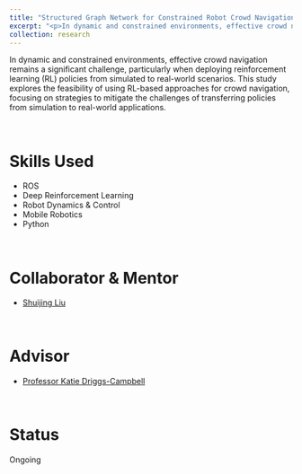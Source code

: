 ```yaml
---
title: "Structured Graph Network for Constrained Robot Crowd Navigation"
excerpt: "<p>In dynamic and constrained environments, effective crowd navigation remains a significant challenge, particularly when deploying reinforcement learning (RL) policies from simulated to real-world scenarios. This study explores the feasibility of using RL-based approaches for crowd navigation, focusing on strategies to mitigate the challenges of transferring policies from simulation to real-world applications.</p>"
collection: research
---
```


In dynamic and constrained environments, effective crowd navigation remains a significant challenge, particularly when deploying reinforcement learning (RL) policies from simulated to real-world scenarios. This study explores the feasibility of using RL-based approaches for crowd navigation, focusing on strategies to mitigate the challenges of transferring policies from simulation to real-world applications.

<br/>
<h1>Skills Used</h1>

* ROS
* Deep Reinforcement Learning
* Robot Dynamics & Control
* Mobile Robotics
* Python

<br/>
<h1>Collaborator & Mentor</h1>   

* [Shuijing Liu](https://shuijing725.github.io/)

<br/>
<h1>Advisor</h1>

* [Professor Katie Driggs-Campbell](https://ece.illinois.edu/about/directory/faculty/krdc)

<br/>
<h1>Status</h1>

Ongoing
